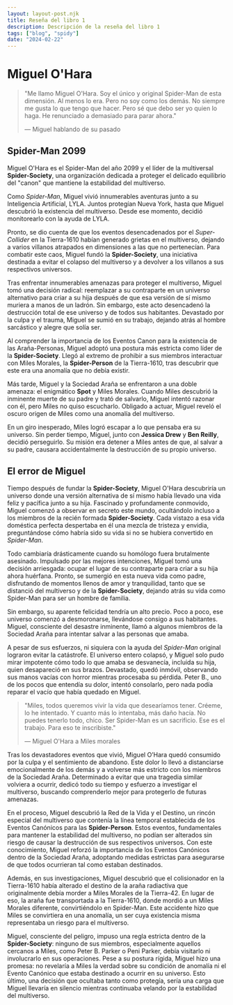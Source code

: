 ```yaml
---
layout: layout-post.njk
title: Reseña del libro 1
description: Descripción de la reseña del libro 1
tags: ["blog", "spidy"]
date: "2024-02-22"
---
```


# Miguel O'Hara

> "Me llamo Miguel O'Hara. Soy el único y original Spider-Man de esta dimensión. Al menos lo era. Pero no soy como los demás. No siempre me gusta lo que tengo que hacer. Pero sé que debo ser yo quien lo haga. He renunciado a demasiado para parar ahora."
>
>  ― Miguel hablando de su pasado

## Spider-Man 2099

Miguel O'Hara es el Spider-Man del año 2099 y el líder de la multiversal **Spider-Society**, una organización dedicada a proteger el delicado equilibrio del "canon" que mantiene la estabilidad del multiverso.  

Como *Spider-Man*, Miguel vivió innumerables aventuras junto a su Inteligencia Artificial, LYLA. Juntos protegían Nueva York, hasta que Miguel descubrió la existencia del multiverso. Desde ese momento, decidió monitorearlo con la ayuda de LYLA.  

Pronto, se dio cuenta de que los eventos desencadenados por el *Super-Collider* en la Tierra-1610 habían generado grietas en el multiverso, dejando a varios villanos atrapados en dimensiones a las que no pertenecían. Para combatir este caos, Miguel fundó la **Spider-Society**, una iniciativa destinada a evitar el colapso del multiverso y a devolver a los villanos a sus respectivos universos.  

Tras enfrentar innumerables amenazas para proteger el multiverso, Miguel tomó una decisión radical: reemplazar a su contraparte en un universo alternativo para criar a su hija después de que esa versión de sí mismo muriera a manos de un ladrón. Sin embargo, este acto desencadenó la destrucción total de ese universo y de todos sus habitantes. Devastado por la culpa y el trauma, Miguel se sumió en su trabajo, dejando atrás al hombre sarcástico y alegre que solía ser.  

Al comprender la importancia de los Eventos Canon para la existencia de las Araña-Personas, Miguel adoptó una postura más estricta como líder de la **Spider-Society**. Llegó al extremo de prohibir a sus miembros interactuar con Miles Morales, la **Spider-Person** de la Tierra-1610, tras descubrir que este era una anomalía que no debía existir.  

Más tarde, Miguel y la Sociedad Araña se enfrentaron a una doble amenaza: el enigmático **Spot** y Miles Morales. Cuando Miles descubrió la inminente muerte de su padre y trató de salvarlo, Miguel intentó razonar con él, pero Miles no quiso escucharlo. Obligado a actuar, Miguel reveló el oscuro origen de Miles como una anomalía del multiverso.  

En un giro inesperado, Miles logró escapar a lo que pensaba era su universo. Sin perder tiempo, Miguel, junto con **Jessica Drew** y **Ben Reilly**, decidió perseguirlo. Su misión era detener a Miles antes de que, al salvar a su padre, causara accidentalmente la destrucción de su propio universo.

## El error de Miguel

Tiempo después de fundar la **Spider-Society**, Miguel O'Hara descubriría un universo donde una versión alternativa de sí mismo había llevado una vida feliz y pacífica junto a su hija. Fascinado y profundamente conmovido, Miguel comenzó a observar en secreto este mundo, ocultándolo incluso a los miembros de la recién formada **Spider-Society**. Cada vistazo a esa vida doméstica perfecta despertaba en él una mezcla de tristeza y envidia, preguntándose cómo habría sido su vida si no se hubiera convertido en *Spider-Man*.  

Todo cambiaría drásticamente cuando su homólogo fuera brutalmente asesinado. Impulsado por las mejores intenciones, Miguel tomó una decisión arriesgada: ocupar el lugar de su contraparte para criar a su hija ahora huérfana. Pronto, se sumergió en esta nueva vida como padre, disfrutando de momentos llenos de amor y tranquilidad, tanto que se distanció del multiverso y de la **Spider-Society**, dejando atrás su vida como Spider-Man para ser un hombre de familia.  

Sin embargo, su aparente felicidad tendría un alto precio. Poco a poco, ese universo comenzó a desmoronarse, llevándose consigo a sus habitantes. Miguel, consciente del desastre inminente, llamó a algunos miembros de la Sociedad Araña para intentar salvar a las personas que amaba.  

A pesar de sus esfuerzos, ni siquiera con la ayuda del *Spider-Man* original lograron evitar la catástrofe. El universo entero colapsó, y Miguel solo pudo mirar impotente cómo todo lo que amaba se desvanecía, incluida su hija, quien desapareció en sus brazos. Devastado, quedó inmóvil, observando sus manos vacías con horror mientras procesaba su pérdida. Peter B., uno de los pocos que entendía su dolor, intentó consolarlo, pero nada podía reparar el vacío que había quedado en Miguel.

> "Miles, todos queremos vivir la vida que desearíamos tener. Créeme, lo he intentado. Y cuanto más lo intentaba, más daño hacía. No puedes tenerlo todo, chico. Ser Spider-Man es un sacrificio. Ese es el trabajo. Para eso te inscribiste."
>
> ― Miguel O'Hara a Miles morales

Tras los devastadores eventos que vivió, Miguel O’Hara quedó consumido por la culpa y el sentimiento de abandono. Este dolor lo llevó a distanciarse emocionalmente de los demás y a volverse más estricto con los miembros de la Sociedad Araña. Determinado a evitar que una tragedia similar volviera a ocurrir, dedicó todo su tiempo y esfuerzo a investigar el multiverso, buscando comprenderlo mejor para protegerlo de futuras amenazas.  

En el proceso, Miguel descubrió la Red de la Vida y el Destino, un rincón especial del multiverso que contenía la línea temporal establecida de los Eventos Canónicos para las **Spider-Person**. Estos eventos, fundamentales para mantener la estabilidad del multiverso, no podían ser alterados sin riesgo de causar la destrucción de sus respectivos universos. Con este conocimiento, Miguel reforzó la importancia de los Eventos Canónicos dentro de la Sociedad Araña, adoptando medidas estrictas para asegurarse de que todos ocurrieran tal como estaban destinados.  

Además, en sus investigaciones, Miguel descubrió que el colisionador en la Tierra-1610 había alterado el destino de la araña radiactiva que originalmente debía morder a Miles Morales de la Tierra-42. En lugar de eso, la araña fue transportada a la Tierra-1610, donde mordió a un Miles Morales diferente, convirtiéndolo en Spider-Man. Este accidente hizo que Miles se convirtiera en una anomalía, un ser cuya existencia misma representaba un riesgo para el multiverso.  

Miguel, consciente del peligro, impuso una regla estricta dentro de la **Spider-Society**: ninguno de sus miembros, especialmente aquellos cercanos a Miles, como Peter B. Parker o Peni Parker, debía visitarlo ni involucrarlo en sus operaciones. Pese a su postura rígida, Miguel hizo una promesa: no revelaría a Miles la verdad sobre su condición de anomalía ni el Evento Canónico que estaba destinado a ocurrir en su universo. Esto último, una decisión que ocultaba tanto como protegía, sería una carga que Miguel llevaría en silencio mientras continuaba velando por la estabilidad del multiverso.

